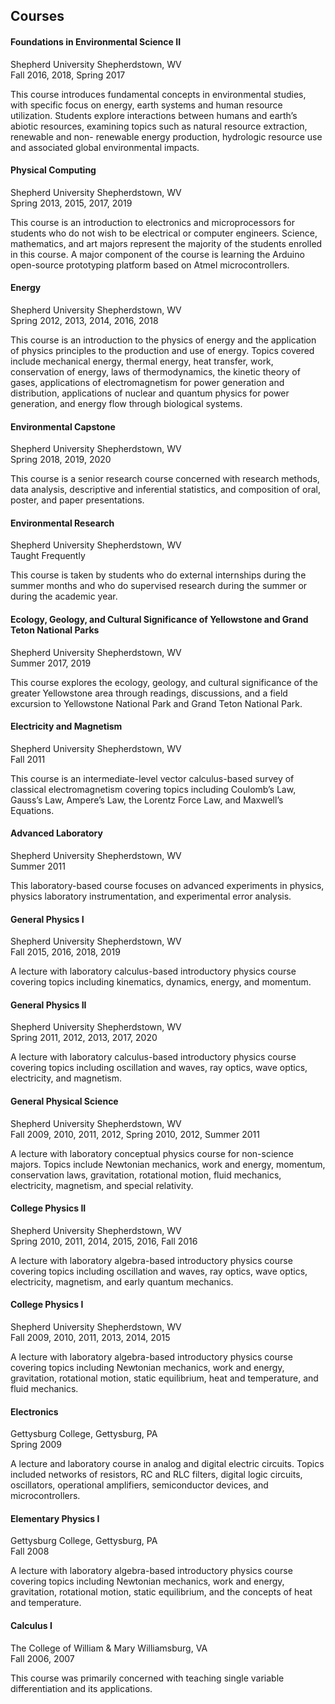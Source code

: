 ## Courses

#### Foundations in Environmental Science II
Shepherd University	Shepherdstown, WV  
Fall 2016, 2018, Spring 2017

This course introduces fundamental concepts in environmental studies, with specific focus on energy, earth systems and human resource utilization. Students explore interactions between humans and earth’s abiotic resources, examining topics such as natural resource extraction, renewable and non- renewable energy production, hydrologic resource use and associated global environmental impacts.

#### Physical Computing 
Shepherd University	Shepherdstown, WV  
Spring 2013, 2015, 2017, 2019

This course is an introduction to electronics and microprocessors for students who do not wish to be electrical or computer engineers. Science, mathematics, and art majors represent the majority of the students enrolled in this course. A major component of the course is learning the Arduino open-source prototyping platform based on Atmel    microcontrollers.

#### Energy
Shepherd University	Shepherdstown, WV  
Spring 2012, 2013, 2014, 2016, 2018

This course is an introduction to the physics of energy and the application of physics principles to the production and use of energy. Topics covered include mechanical energy, thermal energy, heat transfer, work, conservation of energy, laws of thermodynamics, the kinetic theory of gases, applications of electromagnetism for power generation and distribution, applications of nuclear and quantum physics for power generation, and energy flow through biological    systems.

#### Environmental Capstone                                                                                       
Shepherd University	Shepherdstown, WV  
Spring 2018, 2019, 2020
 
This course is a senior research course concerned with research methods, data analysis, descriptive and inferential statistics, and composition of oral, poster, and paper presentations.

#### Environmental Research
Shepherd University	Shepherdstown, WV  
Taught Frequently

This course is taken by students who do external internships during the summer months and who do supervised research during the summer or during the academic year.

#### Ecology, Geology, and Cultural Significance of Yellowstone and Grand Teton National Parks
Shepherd University	Shepherdstown, WV  
Summer 2017, 2019

This course explores the ecology, geology, and cultural significance of the greater Yellowstone area through readings, discussions, and a field excursion to Yellowstone National Park and Grand Teton National Park.

#### Electricity and Magnetism
Shepherd University	Shepherdstown, WV  
Fall 2011

This course is an intermediate-level vector calculus-based survey of classical electromagnetism covering topics including Coulomb’s Law, Gauss’s Law, Ampere’s Law, the Lorentz Force Law, and Maxwell’s Equations.

#### Advanced Laboratory
Shepherd University	Shepherdstown, WV  
Summer 2011

This laboratory-based course focuses on advanced experiments in physics, physics laboratory instrumentation, and experimental error analysis.

#### General Physics I
Shepherd University	Shepherdstown, WV  
Fall 2015, 2016, 2018, 2019

A lecture with laboratory calculus-based introductory physics course covering topics including kinematics, dynamics, energy, and momentum.
 
#### General Physics II
Shepherd University	Shepherdstown, WV  
Spring 2011, 2012, 2013, 2017, 2020

A lecture with laboratory calculus-based introductory physics course covering topics including oscillation and waves, ray optics, wave optics, electricity, and   magnetism.

#### General Physical Science
Shepherd University	Shepherdstown, WV  
Fall 2009, 2010, 2011, 2012, Spring 2010, 2012, Summer 2011

A lecture with laboratory conceptual physics course for non-science majors. Topics include Newtonian mechanics, work and energy, momentum, conservation laws, gravitation, rotational motion, fluid mechanics, electricity, magnetism, and special   relativity.

#### College Physics II
Shepherd University	Shepherdstown, WV  
Spring 2010, 2011, 2014, 2015, 2016, Fall 2016

A lecture with laboratory algebra-based introductory physics course covering topics including oscillation and waves, ray optics, wave optics, electricity, magnetism, and early quantum mechanics.

#### College Physics I
Shepherd University	Shepherdstown, WV  
Fall 2009, 2010, 2011, 2013, 2014, 2015

A lecture with laboratory algebra-based introductory physics course covering topics including Newtonian mechanics, work and energy, gravitation, rotational motion, static equilibrium, heat and temperature, and  fluid mechanics.

#### Electronics
Gettysburg College, Gettysburg, PA  
Spring 2009

A lecture and laboratory course in analog and digital electric circuits. Topics included networks of resistors, RC and RLC filters, digital logic circuits, oscillators, operational amplifiers, semiconductor devices, and microcontrollers.

#### Elementary Physics I	
Gettysburg College, Gettysburg, PA  
Fall 2008

A lecture with laboratory algebra-based introductory physics course covering topics including Newtonian mechanics, work and energy, gravitation, rotational motion, static equilibrium, and the concepts of heat  and temperature.

#### Calculus I
The College of William & Mary	Williamsburg, VA  
Fall 2006, 2007

This course was primarily concerned with teaching single variable differentiation and its applications.
